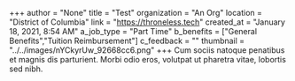 +++
author = "None"
title = "Test"
organization = "An Org"
location = "District of Columbia"
link = "https://throneless.tech"
created_at = "January 18, 2021, 8:54 AM"
a_job_type = "Part Time"
b_benefits = ["General Benefits","Tuition Reimbursement"]
c_feedback = ""
thumbnail = "../../images/nYCkyrUw_92668cc6.png"
+++
Cum sociis natoque penatibus et magnis dis parturient. Morbi odio eros, volutpat ut pharetra vitae, lobortis sed nibh.